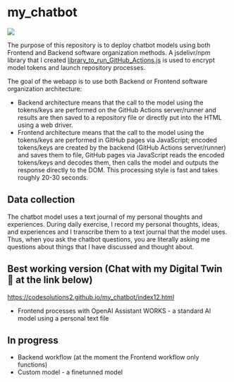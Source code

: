 # my_chatbot

![](https://github.com/CodeSolutions2/my_chatbot/actions/workflows/reset_chatbot_tokens_automatically.yaml/badge.svg?branch=main)

The purpose of this repository is to deploy chatbot models using both Frontend and Backend software organization methods. A jsdelivr/npm library that I created [library_to_run_GitHub_Actions.js](https://www.jsdelivr.com/package/npm/library_to_run_github_actions) is used to encrypt model tokens and launch repository processes. 

The goal of the webapp is to use both Backend or Frontend software organization architecture:
- Backend architecture means that the call to the model using the tokens/keys are performed on the GitHub Actions server/runner and results are then saved to a repository file or directly put into the HTML using a web driver.
- Frontend architecture means that the call to the model using the tokens/keys are performed in GitHub pages via JavaScript; encoded tokens/keys are created by the backend (GitHub Actions server/runner) and saves them to file, GitHub pages via JavaScript reads the encoded tokens/keys and decodes them, then calls the model and outputs the response directly to the DOM. This processing style is fast and takes roughly 20-30 seconds.

## Data collection
The chatbot model uses a text journal of my personal thoughts and experiences. During daily exercise, I record my personal thoughts, ideas, and experiences and I transcribe them to a text journal that the model uses. Thus, when you ask the chatbot questions, you are literally asking me questions about things that I have discussed and thought about.

## Best working version (Chat with my Digital Twin 🤖 at the link below)
https://codesolutions2.github.io/my_chatbot/index12.html
- Frontend processes with OpenAI Assistant WORKS - a standard AI model using a personal text file


## In progress
- Backend workflow (at the moment the Frontend workflow only functions)
- Custom model - a finetunned model
